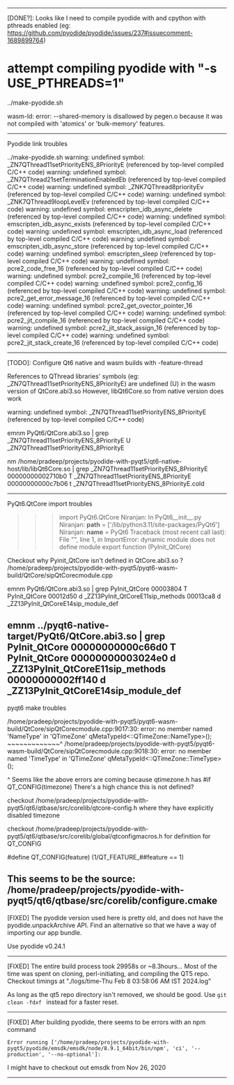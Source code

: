 ----------

[DONE?]: Looks like I need to compile pyodide with and cpython with pthreads enabled (eg: https://github.com/pyodide/pyodide/issues/237#issuecomment-1689899764)

# attempt compiling pyodide with "-s USE_PTHREADS=1"
../make-pyodide.sh

wasm-ld: error: --shared-memory is disallowed by pegen.o because it was not compiled with 'atomics' or 'bulk-memory' features.

-----------

Pyodide link troubles

../make-pyodide.sh 
warning: undefined symbol: _ZN7QThread11setPriorityENS_8PriorityE (referenced by top-level compiled C/C++ code)
warning: undefined symbol: _ZN7QThread21setTerminationEnabledEb (referenced by top-level compiled C/C++ code)
warning: undefined symbol: _ZNK7QThread8priorityEv (referenced by top-level compiled C/C++ code)
warning: undefined symbol: _ZNK7QThread9loopLevelEv (referenced by top-level compiled C/C++ code)
warning: undefined symbol: emscripten_idb_async_delete (referenced by top-level compiled C/C++ code)
warning: undefined symbol: emscripten_idb_async_exists (referenced by top-level compiled C/C++ code)
warning: undefined symbol: emscripten_idb_async_load (referenced by top-level compiled C/C++ code)
warning: undefined symbol: emscripten_idb_async_store (referenced by top-level compiled C/C++ code)
warning: undefined symbol: emscripten_sleep (referenced by top-level compiled C/C++ code)
warning: undefined symbol: pcre2_code_free_16 (referenced by top-level compiled C/C++ code)
warning: undefined symbol: pcre2_compile_16 (referenced by top-level compiled C/C++ code)
warning: undefined symbol: pcre2_config_16 (referenced by top-level compiled C/C++ code)
warning: undefined symbol: pcre2_get_error_message_16 (referenced by top-level compiled C/C++ code)
warning: undefined symbol: pcre2_get_ovector_pointer_16 (referenced by top-level compiled C/C++ code)
warning: undefined symbol: pcre2_jit_compile_16 (referenced by top-level compiled C/C++ code)
warning: undefined symbol: pcre2_jit_stack_assign_16 (referenced by top-level compiled C/C++ code)
warning: undefined symbol: pcre2_jit_stack_create_16 (referenced by top-level compiled C/C++ code)

----
[TODO]: Configure Qt6 native and wasm builds with -feature-thread

References to QThread libraries' symbols (eg: _ZN7QThread11setPriorityENS_8PriorityE) are undefined (U) in the wasm version of QtCore.abi3.so
However, libQt6Core.so from native version does work

warning: undefined symbol: _ZN7QThread11setPriorityENS_8PriorityE (referenced by top-level compiled C/C++ code)

emnm PyQt6/QtCore.abi3.so | grep _ZN7QThread11setPriorityENS_8PriorityE
         U _ZN7QThread11setPriorityENS_8PriorityE


nm /home/pradeep/projects/pyodide-with-pyqt5/qt6-native-host/lib/libQt6Core.so | grep _ZN7QThread11setPriorityENS_8PriorityE
00000000002710b0 T _ZN7QThread11setPriorityENS_8PriorityE
00000000000c7b06 t _ZN7QThread11setPriorityENS_8PriorityE.cold

-----------

PyQt6.QtCore import troubles

>>> import PyQt6.QtCore
Niranjan:  In PyQt6__init__.py
Niranjan:  __path__ =  ['/lib/python3.11/site-packages/PyQt6']
Niranjan:  __name__ =  PyQt6
Traceback (most recent call last):
  File "<console>", line 1, in <module>
ImportError: dynamic module does not define module export function (PyInit_QtCore)

Checkout why Pyinit_QtCore isn't defined in QtCore.abi3.so ?
/home/pradeep/projects/pyodide-with-pyqt5/pyqt6-wasm-build/QtCore/sipQtCorecmodule.cpp

emnm PyQt6/QtCore.abi3.so | grep PyInit_QtCore
00003804 T PyInit_QtCore
00012d50 d _ZZ13PyInit_QtCoreE11sip_methods
00013ca8 d _ZZ13PyInit_QtCoreE14sip_module_def

emnm ../pyqt6-native-target/PyQt6/QtCore.abi3.so | grep PyInit_QtCore
00000000000c66d0 T PyInit_QtCore
00000000003024e0 d _ZZ13PyInit_QtCoreE11sip_methods
00000000002ff140 d _ZZ13PyInit_QtCoreE14sip_module_def
------------

pyqt6 make troubles

/home/pradeep/projects/pyodide-with-pyqt5/pyqt6-wasm-build/QtCore/sipQtCorecmodule.cpp:9017:30: error: no member named 'NameType' in 'QTimeZone'
    qMetaTypeId<::QTimeZone::NameType>();
                ~~~~~~~~~~~~~^
/home/pradeep/projects/pyodide-with-pyqt5/pyqt6-wasm-build/QtCore/sipQtCorecmodule.cpp:9018:30: error: no member named 'TimeType' in 'QTimeZone'
    qMetaTypeId<::QTimeZone::TimeType>();

^ Seems like the above errors are coming because qtimezone.h has
#if QT_CONFIG(timezone)
There's a high chance this is not defined?

checkout /home/pradeep/projects/pyodide-with-pyqt5/qt6/qtbase/src/corelib/qtcore-config.h where they have explicitly disabled timezone

checkout /home/pradeep/projects/pyodide-with-pyqt5/qt6/qtbase/src/corelib/global/qtconfigmacros.h for definition for QT_CONFIG

#define QT_CONFIG(feature) (1/QT_FEATURE_##feature == 1)

This seems to be the source: /home/pradeep/projects/pyodide-with-pyqt5/qt6/qtbase/src/corelib/configure.cmake
------------

[FIXED] The pyodide version used here is pretty old, and does not have the pyodide.unpackArchive API.
Find an alternative so that we have a way of importing our app bundle.

Use pyodide v0.24.1

------------

[FIXED] The entire build process took 29958s or ~8.3hours...
Most of the time was spent on cloning, perl-initiating, and compiling the QT5 repo.
Checkout timings at "./logs/time-Thu Feb  8 03:58:06 AM IST 2024.log"

As long as the qt5 repo directory isn't removed, we should be good.
Use `git clean -fdxf ` instead for a faster reset.

------------

[FIXED] After building pyodide, there seems to be errors with an npm command
```
Error running ['/home/pradeep/projects/pyodide-with-pyqt5/pyodide/emsdk/emsdk/node/8.9.1_64bit/bin/npm', 'ci', '--production', '--no-optional']:
```

I might have to checkout out emsdk from Nov 26, 2020

------------